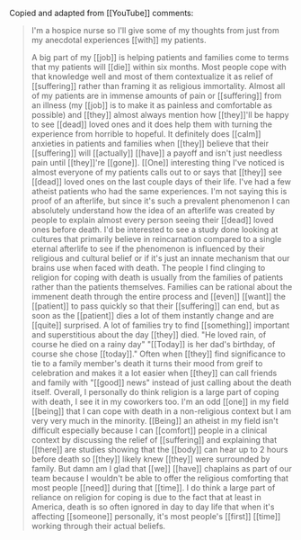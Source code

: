Copied and adapted from [[YouTube]] comments:

>I'm a hospice nurse so I'll give some of my thoughts from just from my anecdotal experiences [[with]] my patients. 
>
>A big part of my [[job]] is helping patients and families come to terms that my patients will [[die]] within six months. Most people cope with that knowledge well and most of them contextualize it as relief of [[suffering]] rather than framing it as religious immortality. Almost all of my patients are in immense amounts of pain or [[suffering]] from an illness (my [[job]] is to make it as painless and comfortable as possible) and [[they]] almost always mention how [[they]]'ll be happy to see [[dead]] loved ones and it does help them with turning the experience from horrible to hopeful. It definitely does [[calm]] anxieties in patients and families when [[they]] believe that their [[suffering]] will [[actually]] [[have]] a payoff and isn't just needless pain until [[they]]'re [[gone]]. [[One]] interesting thing I've noticed is almost everyone of my patients calls out to or says that [[they]] see [[dead]] loved ones on the last couple days of their life. I've had a few atheist patients who had the same experiences. I'm not saying this is proof of an afterlife, but since it's such a prevalent phenomenon I can absolutely understand how the idea of an afterlife was created by people to explain almost every person seeing their [[dead]] loved ones before death. I'd be interested to see a study done looking at cultures that primarily believe in reincarnation compared to a single eternal afterlife to see if the phenomenon is influenced by their religious and cultural belief or if it's just an innate mechanism that our brains use when faced with death. The people I find clinging to religion for coping with death is usually from the families of patients rather than the patients themselves. Families can be rational about the immenent death through the entire process and [[even]] [[want]] the [[patient]] to pass quickly so that their [[suffering]] can end, but as soon as the [[patient]] dies a lot of them instantly change and are [[quite]] surprised. A lot of families try to find [[something]] important and superstitious about the day [[they]] died. "He loved rain, of course he died on a rainy day" "[[Today]] is her dad's birthday, of course she chose [[today]]." Often when [[they]] find significance to tie to a family member's death it turns their mood from greif to celebration and makes it a lot easier when [[they]] can call friends and family with "[[good]] news" instead of just calling about the death itself. Overall, I personally do think religion is a large part of coping with death, I see it in my coworkers too. I'm an odd [[one]] in my field [[being]] that I can cope with death in a non-religious context but I am very very much in the minority. [[Being]] an atheist in my field isn't difficult especially because I can [[comfort]] people in a clinical context by discussing the relief of [[suffering]] and explaining that [[there]] are studies showing that the [[body]] can hear up to 2 hours before death so [[they]] likely knew [[they]] were surrounded by family. But damn am I glad that [[we]] [[have]] chaplains as part of our team because I wouldn't be able to offer the religious comforting that most people [[need]] during that [[time]]. I do think a large part of reliance on religion for coping is due to the fact that at least in America, death is so often ignored in day to day life that when it's affecting [[someone]] personally, it's most people's [[first]] [[time]] working through their actual beliefs.